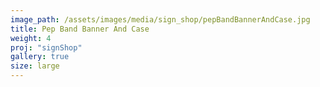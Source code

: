 ```yaml
---
image_path: /assets/images/media/sign_shop/pepBandBannerAndCase.jpg
title: Pep Band Banner And Case
weight: 4
proj: "signShop"
gallery: true
size: large
---
```


